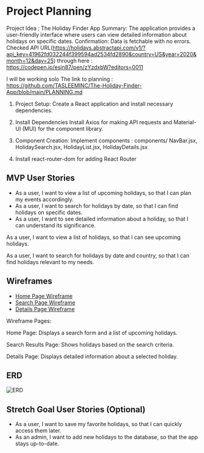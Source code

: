# Project Planning

Project Idea : The Holiday Finder App
Summary: The application provides a user-friendly interface where users can view detailed information about holidays on specific dates.
Confirmation: Data is fetchable with no errors. Checked API URL(https://holidays.abstractapi.com/v1/?api_key=41962fd032244f399594ad2534fd2890&country=US&year=2020&month=12&day=25) through here : https://codepen.io/esin87/pen/zYzdxbW?editors=0011

I will be working solo
The link to planning : https://github.com/TASLEEMINC/The-Holiday-Finder-App/blob/main/PLANNING.md

1. Project Setup: Create a React application and install necessary dependencies.

2. Install Dependencies
Install Axios for making API requests and Material-UI (MUI) for the component library.

3. Component Creation: Implement components : components/ NavBar.jsx, HolidaySearch.jsx, HolidayList.jsx, HolidayDetails.jsx

4. Install react-router-dom for adding React Router

## MVP User Stories
- As a user, I want to view a list of upcoming holidays, so that I can plan my events accordingly.
- As a user, I want to search for holidays by date, so that I can find holidays on specific dates.
- As a user, I want to see detailed information about a holiday, so that I can understand its significance.

As a user, I want to view a list of holidays, so that I can see upcoming holidays.

As a user, I want to search for holidays by date and country, so that I can find holidays relevant to my needs.


## Wireframes
- [Home Page Wireframe](link_to_wireframe)
- [Search Page Wireframe](link_to_wireframe)
- [Details Page Wireframe](link_to_wireframe)

Wireframe Pages:

Home Page: Displays a search form and a list of upcoming holidays.

Search Results Page: Shows holidays based on the search criteria.

Details Page: Displays detailed information about a selected holiday.

## ERD
![ERD](link_to_ERD_image)

## Stretch Goal User Stories (Optional)
- As a user, I want to save my favorite holidays, so that I can quickly access them later.
- As an admin, I want to add new holidays to the database, so that the app stays up-to-date.
